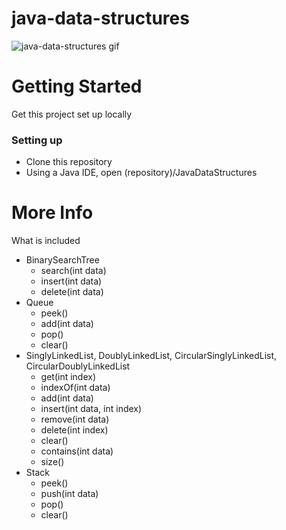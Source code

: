 # java-data-structures
![java-data-structures gif](https://i.imgur.com/SVBvQdS.gif)

# Getting Started
Get this project set up locally
### Setting up
* Clone this repository
* Using a Java IDE, open (repository)/JavaDataStructures

# More Info
What is included

* BinarySearchTree
  * search(int data)
  * insert(int data)
  * delete(int data)
* Queue
  * peek()
  * add(int data)
  * pop()
  * clear()
* SinglyLinkedList, DoublyLinkedList, CircularSinglyLinkedList, CircularDoublyLinkedList
  * get(int index)
  * indexOf(int data)
  * add(int data)
  * insert(int data, int index)
  * remove(int data)
  * delete(int index)
  * clear()
  * contains(int data)
  * size()
* Stack
  * peek()
  * push(int data)
  * pop()
  * clear()
